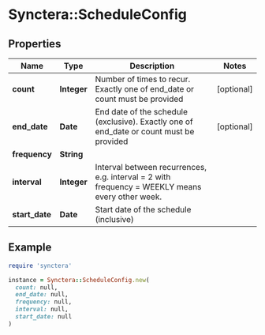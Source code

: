# Synctera::ScheduleConfig

## Properties

| Name | Type | Description | Notes |
| ---- | ---- | ----------- | ----- |
| **count** | **Integer** | Number of times to recur. Exactly one of end_date or count must be provided | [optional] |
| **end_date** | **Date** | End date of the schedule (exclusive). Exactly one of end_date or count must be provided | [optional] |
| **frequency** | **String** |  |  |
| **interval** | **Integer** | Interval between recurrences, e.g. interval &#x3D; 2 with frequency &#x3D; WEEKLY means every other week. |  |
| **start_date** | **Date** | Start date of the schedule (inclusive) |  |

## Example

```ruby
require 'synctera'

instance = Synctera::ScheduleConfig.new(
  count: null,
  end_date: null,
  frequency: null,
  interval: null,
  start_date: null
)
```

